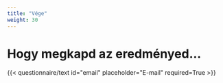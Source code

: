 ```yaml
---
title: "Vége"
weight: 30
---
```

# Hogy megkapd az eredményed...

{{< questionnaire/text id="email" placeholder="E-mail" required=True >}}

